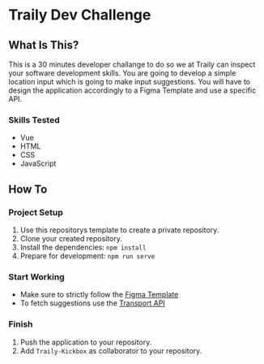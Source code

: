 # Traily Dev Challenge

## What Is This?
This is a 30 minutes developer challange to do so we at Traily can inspect your software development skills. You are going to develop a simple location input which is going to make input suggestions. You will have to design the application accordingly to a Figma Template and use a specific API.

### Skills Tested
- Vue
- HTML
- CSS
- JavaScript

## How To
### Project Setup
1. Use this repositorys template to create a private repository.
2. Clone your created repository.
2. Install the dependencies: `npm install`
4. Prepare for development: `npm run serve`

### Start Working
- Make sure to strictly follow the [Figma Template](https://www.figma.com/file/gZKinnendF1Js5w0lAEFI6?node-id=1%3A2980&viewport=-1027%2C269%2C0.6635387539863586)
- To fetch suggestions use the [Transport API](https://transport.opendata.ch/)

### Finish
1. Push the application to your repository.
2. Add `Traily-Kickbox` as collaborator to your repository.
